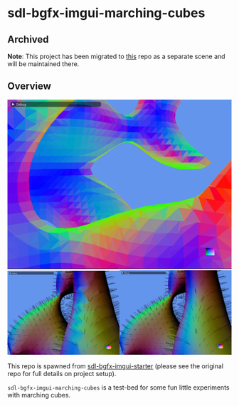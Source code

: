 # sdl-bgfx-imgui-marching-cubes

## Archived

__Note__: This project has been migrated to [this](https://github.com/pr0g/sdl-bgfx-imgui-as_1d-nonlinear-transformations) repo as a separate scene and will be maintained there.

## Overview

![starter](starter.png)
<img src="normals1.png" width="50%" /><img src="normals2.png" width="50%" />

This repo is spawned from [sdl-bgfx-imgui-starter](https://github.com/pr0g/sdl-bgfx-imgui-starter) (please see the original repo for full details on project setup).

`sdl-bgfx-imgui-marching-cubes` is a test-bed for some fun little experiments with marching cubes.
